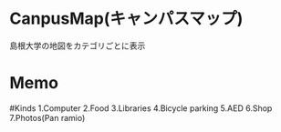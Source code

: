 CanpusMap(キャンパスマップ)
=========================
島根大学の地図をカテゴリごとに表示

Memo
====
#Kinds
1.Computer
2.Food
3.Libraries
4.Bicycle parking
5.AED
6.Shop
7.Photos(Pan ramio)

